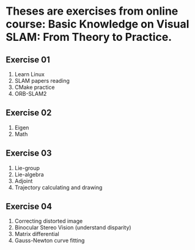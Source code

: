 # Theses are exercises from online course: Basic Knowledge on Visual SLAM: From Theory to Practice. 

## Exercise 01  

1. Learn Linux  
2. SLAM papers reading  
3. CMake practice  
4. ORB-SLAM2  

## Exercise 02  

1. Eigen  
2. Math  

## Exercise 03  

1. Lie-group  
2. Lie-algebra  
3. Adjoint  
4. Trajectory calculating and drawing  

## Exercise 04  

1. Correcting distorted image
2. Binocular Stereo Vision (understand disparity)
3. Matrix differential
4. Gauss-Newton curve fitting 

